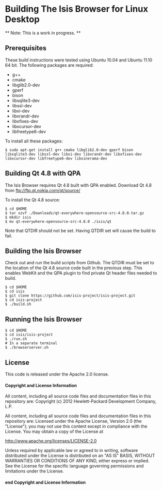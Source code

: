 # Building The Isis Browser for Linux Desktop

** Note: This is a work in progress. **

## Prerequisites

These build instructions were tested using Ubuntu 10.04 and Ubuntu 11.10 64 bit. The following packages are required:

* g++
* cmake
* libglib2.0-dev
* gperf
* bison
* libsqlite3-dev
* libssl-dev
* libxi-dev
* libxrandr-dev
* libxfixes-dev
* libxcursor-dev
* libfreetype6-dev

To install all these packages:

    $ sudo apt-get install g++ cmake libglib2.0-dev gperf bison libsqlite3-dev libssl-dev libxi-dev libxrandr-dev libxfixes-dev libxcursor-dev libfreetype6-dev libxinerama-dev

## Building Qt 4.8 with QPA

The Isis Browser requires Qt 4.8 built with QPA enabled.  Download Qt 4.8 from ftp://ftp.qt.nokia.com/qt/source/

To install the Qt 4.8 source:

    $ cd $HOME
    $ tar xzvf ./Downloads/qt-everywhere-opensource-src-4.8.0.tar.gz
    $ mkdir isis
    $ mv qt-everywhere-opensource-src-4.8.0 ./isis/qt

Note that QTDIR should not be set. Having QTDIR set will cause the build to fail.

## Building the Isis Browser

Check out and run the build scripts from Github. The QTDIR must be set to the location of the Qt 4.8 source code built in the previous step. This enables WebKit  and the QPA plugin to find private Qt header files needed to build.

    $ cd $HOME
    $ cd isis
    $ git clone https://github.com/isis-project/isis-project.git
    $ cd isis-project
    $ ./build.sh 

## Running the Isis Browser

    $ cd $HOME
    $ cd isis/isis-project
    $ ./run.sh
    # In a separate terminal
    $ ./browserserver.sh

License
-------
This code is released under the Apache 2.0 license.

#### Copyright and License Information

All content, including all source code files and documentation files in this repository are:
Copyright (c) 2012 Hewlett-Packard Development Company, L.P.

All content, including all source code files and documentation files in this repository are:
Licensed under the Apache License, Version 2.0 (the "License");
you may not use this content except in compliance with the License.
You may obtain a copy of the License at

http://www.apache.org/licenses/LICENSE-2.0

Unless required by applicable law or agreed to in writing, software
distributed under the License is distributed on an "AS IS" BASIS,
WITHOUT WARRANTIES OR CONDITIONS OF ANY KIND, either express or implied.
See the License for the specific language governing permissions and
limitations under the License.

#### end Copyright and License Information
